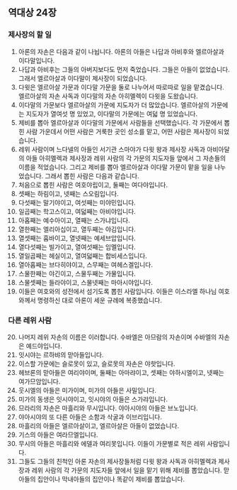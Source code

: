 ## 역대상 24장

### 제사장의 할 일
1. 아론의 자손은 다음과 같이 나뉩니다. 아론의 아들은 나답과 아비후와 엘르아살과 이다말입니다.
2. 나답과 아비후는 그들의 아버지보다도 먼저 죽었습니다. 그들은 아들이 없었습니다. 그래서 엘르아살과 이다말이 제사장이 되었습니다.
3. 다윗은 엘르아살 가문과 이다말 가문을 둘로 나누어서 따로따로 일을 맡겼습니다. 엘르아살의 자손 사독과 이다말의 자손 아히멜렉이 다윗을 도왔습니다.
4. 이다말의 가문보다 엘르아살의 가문에 지도자가 더 많았습니다. 엘르아살의 가문에는 지도자가 열여섯 명 있었고, 이다말의 가문에는 여덟 명 있었습니다.
5. 제비를 뽑아 엘르아살과 이다말의 가문에서 사람들을 선택했습니다. 각 가문에서 뽑힌 사람 가운데서 어떤 사람은 거룩한 곳인 성소를 맡고, 어떤 사람은 제사장이 되었습니다.
6. 레위 사람이며 느다넬의 아들인 서기관 스마야가 다윗 왕과 제사장 사독과 아비아달의 아들 아히멜렉과 제사장과 레위 사람의 각 가문의 지도자들 앞에서 그 자손들의 이름을 적었습니다. 그리고 제비를 뽑아 엘르아살과 이다말 가문이 맡을 일을 나누었습니다. 그래서 뽑힌 사람은 다음과 같습니다.
7. 처음으로 뽑힌 사람은 여호야립이고, 둘째는 여다야입니다.
8. 셋째는 하림이고, 넷째는 스오림입니다.
9. 다섯째는 말기야이고, 여섯째는 미야민입니다.
10. 일곱째는 학고스이고, 여덟째는 아비야입니다.
11. 아홉째는 예수아이고, 열째는 스가냐입니다.
12. 열한째는 엘리아십이고, 열두째는 야김입니다.
13. 열셋째는 훕바이고, 열넷째는 예세브압입니다.
14. 열다섯째는 빌가이고, 열여섯째는 임멜입니다.
15. 열일곱째는 헤실이고, 열여덟째는 합비세스입니다.
16. 열아홉째는 브다히야이고, 스무째는 여헤스겔입니다.
17. 스물한째는 야긴이고, 스물두째는 가물입니다.
18. 스물셋째는 들라야이고, 스물넷째는 마아시야입니다.
19. 이들은 여호와의 성전에서 섬기도록 뽑힌 사람입니다. 이들은 이스라엘 하나님 여호와께서 명령하신 대로 아론이 세운 규례에 복종했습니다.
### 다른 레위 사람
20. 나머지 레위 자손의 이름은 이러합니다. 수바엘은 아므람의 자손이며 수바엘의 자손은 예드야입니다.
21. 잇시야는 르하뱌의 맏아들입니다.
22. 이스할 가문에는 슬로못이 있고, 슬로못의 자손은 야핫입니다.
23. 헤브론의 맏아들은 여리야이며, 둘째는 아마랴이고, 셋째는 야하시엘이고, 넷째는 여가므암입니다.
24. 웃시엘의 아들은 미가이며, 미가의 아들은 사밀입니다.
25. 미가의 동생은 잇시야이고, 잇시야의 아들은 스가랴입니다.
26. 므라리의 자손은 마흘리와 무시입니다. 야아시야의 아들은 브노입니다.
27. 야아시야의 또 다른 아들은 소함과 삭굴과 이브리입니다.
28. 마흘리의 아들은 엘르아살이고, 엘르아살은 아들이 없었습니다.
29. 기스의 아들은 여라므엘입니다.
30. 무시의 아들은 마흘리와 에델과 여리못입니다. 이들이 가문별로 적은 레위 사람입니다.
31. 그들도 그들의 친척인 아론 자손의 제사장들처럼 다윗 왕과 사독과 아히멜렉과 제사장과 레위 사람의 각 가문의 지도자들 앞에서 일을 맡기 위해 제비를 뽑았습니다. 맏아들의 집안이나 막내아들의 집안이나 똑같이 제비를 뽑았습니다.